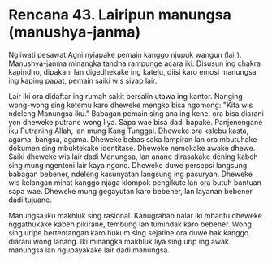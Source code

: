 # Rencana 43. Lairipun manungsa (manushya-janma)

Ngliwati pesawat Agni nyiapake pemain kanggo njupuk wangun (lair). Manushya-janma minangka tandha rampunge acara iki. Disusun ing chakra kapindho, dipakani lan digedhekake ing katelu, diisi karo emosi manungsa ing kaping papat, pemain saiki wis siyap lair.

Lair iki ora didaftar ing rumah sakit bersalin utawa ing kantor. Nanging wong-wong sing ketemu karo dheweke mengko bisa ngomong: "Kita wis ndeleng Manungsa iku." Babagan pemain sing ana ing kene, ora bisa diarani yen dheweke putrane wong liya. Sapa wae bisa dadi bapake. Panjenengané iku Putraning Allah, lan mung Kang Tunggal. Dheweke ora kalebu kasta, agama, bangsa, agama. Dheweke bebas saka lampiran lan ora mbutuhake dokumen sing mbuktekake identitase. Dheweke nemokake awake dhewe. Saiki dheweke wis lair dadi Manungsa, lan anane dirasakake dening kabeh sing mung ngenteni lair kaya ngono. Dheweke duwe persepsi langsung babagan bebener, ndeleng kasunyatan langsung ing pasuryan. Dheweke wis kelangan minat kanggo njaga klompok pengikute lan ora butuh bantuan sapa wae. Dheweke mung gegayutan karo bebener, lan layanan bebener dadi tujuane.

Manungsa iku makhluk sing rasional. Kanugrahan nalar iki mbantu dheweke nggathukake kabeh pikirane, tembung lan tumindak karo bebener. Wong sing uripe bertentangan karo hukum sing sejatine ora duwe hak kanggo diarani wong lanang. Iki minangka makhluk liya sing urip ing awak manungsa lan ngupayakake lair dadi manungsa.
